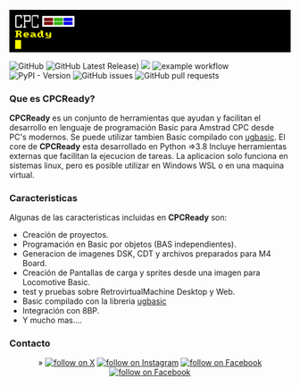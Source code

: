 

<p align="center"><img src="images/logo.png" alt="CPCReady" style="display: block; margin: 0 auto" /></p>

![GitHub](https://img.shields.io/github/license/cpcready/sdk?color=green)  ![GitHub Latest Release)](https://img.shields.io/github/v/release/cpcready/sdk?logo=github&color=green)     <a href="https://github.com/cpcready/sdk/pulse" alt="Activity"><img src="https://img.shields.io/github/commit-activity/m/cpcready/sdk?color=blue" /></a> ![example workflow](https://github.com/cpcready/sdk/actions/workflows/release.yml/badge.svg?color=green) ![PyPI - Version](https://img.shields.io/pypi/v/cpcready?color=green) ![GitHub issues](https://img.shields.io/github/issues/cpcready/sdk) ![GitHub pull requests](https://img.shields.io/github/issues-pr/cpcready/sdk)

### Que es CPCReady?

**CPCReady** es un conjunto de herramientas que ayudan y facilitan el desarrollo en lenguaje de programación Basic para Amstrad CPC desde PC's modernos. Se puede utilizar tambien Basic compilado con [ugbasic](https://ugbasic.iwashere.eu/). 
El core de **CPCReady** esta desarrollado en Python =>3.8 Incluye herramientas externas que facilitan la ejecucion de tareas. La aplicacion solo funciona en sistemas linux, pero es posible utilizar en Windows WSL o en una maquina virtual.


### Caracteristicas

Algunas de las caracteristicas incluidas en **CPCReady** son:

- Creación de proyectos.
- Programación en Basic por objetos (BAS independientes).
- Generacion de imagenes DSK, CDT y archivos preparados para M4 Board.
- Creación de Pantallas de carga y sprites desde una imagen para Locomotive Basic.
- test y pruebas sobre RetrovirtualMachine Desktop y Web.
- Basic compilado con la libreria [ugbasic](https://ugbasic.iwashere.eu/)
- Integración con 8BP.
- Y mucho mas....

### Contacto

<p align="center">»
    <a href="https://twitter.com/intent/follow?screen_name=CPC_Ready"><img src="https://img.shields.io/badge/Twitter-1DA1F2?style=for-the-badge&logo=twitter&logoColor=white"
            alt="follow on X"></a>
    <a href="https://instagram/CPCReady"><img src="https://img.shields.io/badge/Instagram-E4405F?style=for-the-badge&logo=instagram&logoColor=white"
            alt="follow on Instagram"></a>
    <a href="https://twitter.com/intent/follow?screen_name=shields_io"><img src="https://img.shields.io/badge/Facebook-1877F2?style=for-the-badge&logo=facebook&logoColor=white"
            alt="follow on Facebook"></a>
    <a href="mailto:cpcready@gmail.com"><img src="https://img.shields.io/badge/Gmail-D14836?style=for-the-badge&logo=gmail&logoColor=white"
            alt="follow on Facebook"></a>
</p>

